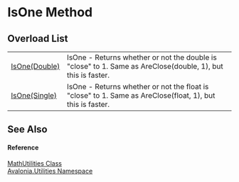 # IsOne Method


## Overload List
<table>
<tr>
<td><a href="M_Avalonia_Utilities_MathUtilities_IsOne">IsOne(Double)</a></td>
<td>IsOne - Returns whether or not the double is "close" to 1. Same as AreClose(double, 1), but this is faster.</td>
</tr>
<tr>
<td><a href="M_Avalonia_Utilities_MathUtilities_IsOne_1">IsOne(Single)</a></td>
<td>IsOne - Returns whether or not the float is "close" to 1. Same as AreClose(float, 1), but this is faster.</td>
</tr>
</table>

## See Also


#### Reference
<a href="T_Avalonia_Utilities_MathUtilities">MathUtilities Class</a>  
<a href="N_Avalonia_Utilities">Avalonia.Utilities Namespace</a>  
